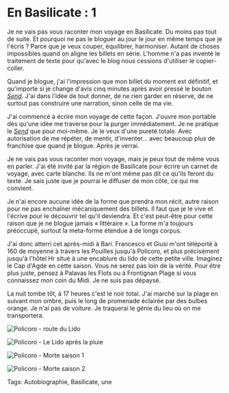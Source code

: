 # En Basilicate : 1

Je ne vais pas vous raconter mon voyage en Basilicate. Du moins pas tout de suite. Et pourquoi ne pas le bloguer au jour le jour en même temps que je l'écris ? Parce que je veux couper, équilibrer, harmoniser. Autant de choses impossibles quand on aligne les billets en série. L'homme n'a pas inventé le traitement de texte pour qu'avec le blog nous cessions d'utiliser le copier-coller.

Quand je blogue, j'ai l'impression que mon billet du moment est définitif, et qu'importe si je change d'avis cinq minutes après avoir pressé le bouton *[Send](/tag/send/)*. J'ai dans l'idée de tout donner, de ne rien garder en réserve, de ne surtout pas construire une narration, sinon celle de ma vie.

J'ai commencé à écrire mon voyage de cette façon. J'ouvre mon portable dès qu'une idée me traverse pour la purger immédiatement. Je ne pratique le *[Send](/tag/send/)* que pour moi-même. Je le veux d'une pureté totale. Avec autorisation de me répéter, de mentir, d'inventer… avec beaucoup plus de franchise que quand je blogue. Après je verrai.

Je ne vais pas vous raconter mon voyage, mais je peux tout de même vous en parler. J'ai été invité par la région de Basilicate pour écrire un carnet de voyage, avec carte blanche. Ils ne m'ont même pas dit ce qu'ils feront du texte. Je sais juste que je pourrai le diffuser de mon côté, ce qui me convient.

Je n'ai encore aucune idée de la forme que prendra mon récit, autre raison pour ne pas enchaîner mécaniquement des billets. Il faut que je le vive et l'écrive pour le découvrir tel qu'il deviendra. Et c'est peut-être pour cette raison que je ne blogue jamais « littéraire ». La forme m'a toujours préoccupé, surtout la meta-forme étendue à de longs corpus.

J'ai donc atterri cet après-midi à Bari. Francesco et Giusi m'ont téléporté à 160 de moyenne à travers les Pouilles jusqu'à Policoro, et plus précisément jusqu'à l'hôtel Hr situé à une encablure du lido de cette petite ville. Imaginez le Cap d'Agde en cette saison. Vous ne serez pas loin de la vérité. Pour être plus juste, pensez à Palavas les Flots ou à Frontignan Plage si vous connaissez mon coin du Midi. Je ne suis pas dépaysé.

La nuit tombe tôt, à 17 heures c'est le noir total. J'ai marché sur la plage en suivant mon ombre, puis le long de promenade éclairée par des bulbes orange. Je n'ai pas de voiture. Je traquerai le génie du lieu où on me transportera.

![Policoro - route du Lido](https://tcrouzet.com/images_tc/2013/12/policoro1.jpg)

![Policoro - Le Lido après la pluie](https://tcrouzet.com/images_tc/2013/12/policoro2.jpg)

![Policoro - Morte saison 1](https://tcrouzet.com/images_tc/2013/12/policoro3.jpg)

![Policoro - Morte saison 2](https://tcrouzet.com/images_tc/2013/12/policoro4.jpg)



Tags: Autobiographie, Basilicate, une